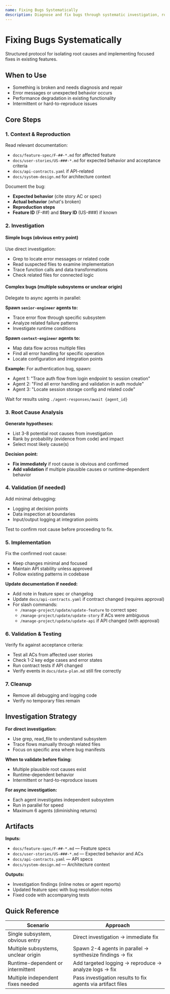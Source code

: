```yaml
---
name: Fixing Bugs Systematically
description: Diagnose and fix bugs through systematic investigation, root cause analysis, and targeted validation. Use when something is broken, errors occur, performance degrades, or unexpected behavior manifests.
---
```


# Fixing Bugs Systematically

Structured protocol for isolating root causes and implementing focused fixes in existing features.

## When to Use

- Something is broken and needs diagnosis and repair
- Error messages or unexpected behavior occurs
- Performance degradation in existing functionality
- Intermittent or hard-to-reproduce issues

## Core Steps

### 1. Context & Reproduction

Read relevant documentation:
- `docs/feature-spec/F-##-*.md` for affected feature
- `docs/user-stories/US-###-*.md` for expected behavior and acceptance criteria
- `docs/api-contracts.yaml` if API-related
- `docs/system-design.md` for architecture context

Document the bug:
- **Expected behavior** (cite story AC or spec)
- **Actual behavior** (what's broken)
- **Reproduction steps**
- **Feature ID** (F-##) and **Story ID** (US-###) if known

### 2. Investigation

#### Simple bugs (obvious entry point)
Use direct investigation:
- Grep to locate error messages or related code
- Read suspected files to examine implementation
- Trace function calls and data transformations
- Check related files for connected logic

#### Complex bugs (multiple subsystems or unclear origin)
Delegate to async agents in parallel:

**Spawn `senior-engineer` agents to:**
- Trace error flow through specific subsystem
- Analyze related failure patterns
- Investigate runtime conditions

**Spawn `context-engineer` agents to:**
- Map data flow across multiple files
- Find all error handling for specific operation
- Locate configuration and integration points

**Example:** For authentication bug, spawn:
- Agent 1: "Trace auth flow from login endpoint to session creation"
- Agent 2: "Find all error handling and validation in auth module"
- Agent 3: "Locate session storage config and related code"

Wait for results using `./agent-responses/await {agent_id}`

### 3. Root Cause Analysis

**Generate hypotheses:**
- List 3-8 potential root causes from investigation
- Rank by probability (evidence from code) and impact
- Select most likely cause(s)

**Decision point:**
- **Fix immediately** if root cause is obvious and confirmed
- **Add validation** if multiple plausible causes or runtime-dependent behavior

### 4. Validation (if needed)

Add minimal debugging:
- Logging at decision points
- Data inspection at boundaries
- Input/output logging at integration points

Test to confirm root cause before proceeding to fix.

### 5. Implementation

Fix the confirmed root cause:
- Keep changes minimal and focused
- Maintain API stability unless approved
- Follow existing patterns in codebase

**Update documentation if needed:**
- Add note in feature spec or changelog
- Update `docs/api-contracts.yaml` if contract changed (requires approval)
- For slash commands:
  - `/manage-project/update/update-feature` to correct spec
  - `/manage-project/update/update-story` if ACs were ambiguous
  - `/manage-project/update/update-api` if API changed (with approval)

### 6. Validation & Testing

Verify fix against acceptance criteria:
- Test all ACs from affected user stories
- Check 1-2 key edge cases and error states
- Run contract tests if API changed
- Verify events in `docs/data-plan.md` still fire correctly

### 7. Cleanup

- Remove all debugging and logging code
- Verify no temporary files remain

## Investigation Strategy

**For direct investigation:**
- Use grep, read_file to understand subsystem
- Trace flows manually through related files
- Focus on specific area where bug manifests

**When to validate before fixing:**
- Multiple plausible root causes exist
- Runtime-dependent behavior
- Intermittent or hard-to-reproduce issues

**For async investigation:**
- Each agent investigates independent subsystem
- Run in parallel for speed
- Maximum 6 agents (diminishing returns)

## Artifacts

**Inputs:**
- `docs/feature-spec/F-##-*.md` — Feature specs
- `docs/user-stories/US-###-*.md` — Expected behavior and ACs
- `docs/api-contracts.yaml` — API specs
- `docs/system-design.md` — Architecture context

**Outputs:**
- Investigation findings (inline notes or agent reports)
- Updated feature spec with bug resolution notes
- Fixed code with accompanying tests

## Quick Reference

| Scenario | Approach |
|----------|----------|
| Single subsystem, obvious entry | Direct investigation → immediate fix |
| Multiple subsystems, unclear origin | Spawn 2-4 agents in parallel → synthesize findings → fix |
| Runtime-dependent or intermittent | Add targeted logging → reproduce → analyze logs → fix |
| Multiple independent fixes needed | Pass investigation results to fix agents via artifact files |
